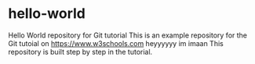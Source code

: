 # hello-world
Hello World repository for Git tutorial
This is an example repository for the Git tutoial on https://www.w3schools.com
heyyyyyy im imaan
This repository is built step by step in the tutorial.
